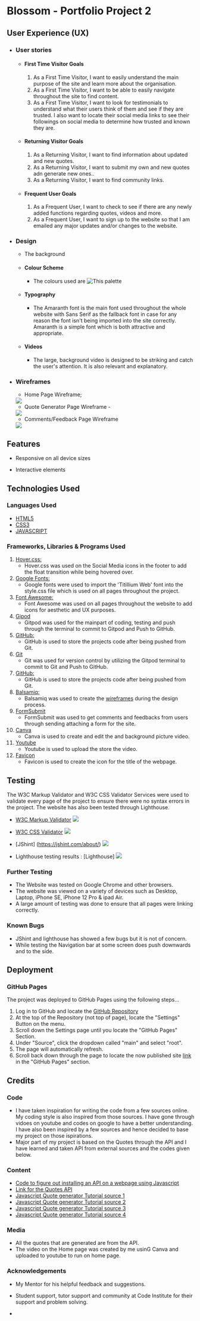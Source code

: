 
# Blossom - Portfolio Project 2







## User Experience (UX)

-   ### User stories

    -   #### First Time Visitor Goals

        1. As a First Time Visitor, I want to easily understand the main purpose of the site and learn more about the organisation.
        2. As a First Time Visitor, I want to be able to easily navigate throughout the site to find content.
        3. As a First Time Visitor, I want to look for testimonials to understand what their users think of them and see if they are trusted. I also want to locate their social media links to see their followings on social media to determine how trusted and known they are.

    -   #### Returning Visitor Goals

        1. As a Returning Visitor, I want to find information about updated and new quotes.
        2. As a Returning Visitor, I want to submit my own and new quotes adn generate new ones..
        3. As a Returning Visitor, I want to find community links.

    -   #### Frequent User Goals
        1. As a Frequent User, I want to check to see if there are any newly added functions regarding quotes, videos and more.
        2. As a Frequent User, I want to sign up to the website so that I am emailed any major updates and/or changes to the website.

-   ### Design

      - The background

    -   #### Colour Scheme
        -   The colours used are ![This palette](https://colors.muz.li/palette/f4f8fa/eaf2f3/aec1ca/83a0b4/576772)
        
    -   #### Typography
        -   The Amaranth font is the main font used throughout the whole website with Sans Serif as the fallback font in case for any reason the font isn't being imported into the site correctly. Amaranth is a simple font which is both attractive and appropriate.
    -   #### Videos
        -   The large, background video is designed to be striking and catch the user's attention. It is also relevant and explanatory.



*   ### Wireframes

    -   Home Page Wireframe;
    <img src="assets/images/wireframe1.png">
   

    -   Quote Generator Page Wireframe -
    <img src="assets/images/wireframe2.png">

    -   Comments/Feedback Page Wireframe
    <img src="assets/images/wireframe3.png">

## Features

-   Responsive on all device sizes

-   Interactive elements

## Technologies Used

### Languages Used

-   [HTML5](https://en.wikipedia.org/wiki/HTML5)
-   [CSS3](https://en.wikipedia.org/wiki/Cascading_Style_Sheets)
-   [JAVASCRIPT](https://en.wikipedia.org/wiki/JavaScript)


### Frameworks, Libraries & Programs Used


1. [Hover.css:](https://ianlunn.github.io/Hover/)
    - Hover.css was used on the Social Media icons in the footer to add the float transition while being hovered over.
1. [Google Fonts:](https://fonts.google.com/)
    - Google fonts were used to import the 'Titillium Web' font into the style.css file which is used on all pages throughout the project.
1. [Font Awesome:](https://fontawesome.com/)
    - Font Awesome was used on all pages throughout the website to add icons for aesthetic and UX purposes.
1. [Gipod](https://gitpod.io/)
    - Gitpod was used for the mainpart of coding, testing and push through the terminal to commit to Gitpod and Push to GitHub.
1. [GitHub:](https://github.com/)
    - GitHub is used to store the projects code after being pushed from Git.
1. [Git](https://git-scm.com/)
    - Git was used for version control by utilizing the Gitpod terminal to commit to Git and Push to GitHub.
1. [GitHub:](https://github.com/)
    - GitHub is used to store the projects code after being pushed from Git.
1. [Balsamiq:](https://balsamiq.com/)
    - Balsamiq was used to create the [wireframes](https://github.com/) during the design process.
1. [FormSubmit](https://formsubmit.co/)
    - FormSubmit was used to get comments and feedbacks from users through sending attaching a form for the site. 
1. [Canva](https://www.canva.com/)   
    - Canva is used to create and edit the and background picture video.
1. [Youtube](https://www.youtube.com/)
    - Youtube is used to upload the store the video.    
1. [Favicon](https://favicon.io/)
    - Favicon is used to create the icon for the title of the webpage.

## Testing


The W3C Markup Validator and W3C CSS Validator Services were used to validate every page of the project to ensure there were no syntax errors in the project. The website has also been tested through Lighthouse.

-   [W3C Markup Validator](https://jigsaw.w3.org/css-validator/#validate_by_input) <img src="assets/images/htmlvalidator.png">

-   [W3C CSS Validator](https://jigsaw.w3.org/css-validator/#validate_by_input) <img src="assets/images/cssvalidator.png">

-   [JShint] (https://jshint.com/about/) <img src="assets/images/jshint.png">

-   Lighthouse testing results : [Lighthouse] <img src="assets/images/lighthouse.png">

### Further Testing

-   The Website was tested on Google Chrome and other browsers.
-   The website was viewed on a variety of devices such as Desktop, Laptop, iPhone SE, iPhone 12 Pro & ipad Air.
-   A large amount of testing was done to ensure that all pages were linking correctly.

### Known Bugs

-   JShint and lighthouse has showed a few bugs but it is not of concern. 
-   While testing the Navigation bar at some screen does push downwards and to the side. 

## Deployment

### GitHub Pages

The project was deployed to GitHub Pages using the following steps...

1. Log in to GitHub and locate the [GitHub Repository](https://github.com/Onursoyar/Quote-generator)
2. At the top of the Repository (not top of page), locate the "Settings" Button on the menu.
3. Scroll down the Settings page until you locate the "GitHub Pages" Section.
4. Under "Source", click the dropdown called "main" and select "root".
5. The page will automatically refresh.
6. Scroll back down through the page to locate the now published site [link](https://github.com) in the "GitHub Pages" section.

## Credits

### Code

-   I have taken inspiration for writing the code from a few sources online. My coding style is also inspired from those sources. I have gone through vidoes on youtube and codes on google to have a better understanding. I have also been inspired by  a few sources and hence decided to base my project on those ispirations.
- Major part of my project is based on the Quotes through the API and I have learned and taken API from external sources and the codes given below.

### Content
- [Code to figure out installing an API on a webpage using Javascript](https://dev.to/nehasoni__/random-quote-generator-using-html-css-and-javascript-3gbp)
- [Link for the Quotes API](https://type.fit/api/quotes)
- [Javascript Quote generator Tutorial source 1](https://www.youtube.com/watch?v=r-NkGGxTgZs)
- [Javascript Quote generator Tutorial source 2](https://www.youtube.com/watch?v=NmstSmMykqc)
- [Javascript Quote generator Tutorial source 3](https://www.codeleaks.io/random-quote-generator-using-html-css-and-javascript/)
- [Javascript Quote generator Tutorial source 4](https://www.geeksforgeeks.org/random-quote-generator-using-html-css-and-javascript/)

### Media

-   All the quotes that are generated are from the API.
-   The video on the Home page was created by me usinG Canva and uploaded to youtube to run on home page.

### Acknowledgements

-   My Mentor for his helpful feedback and suggestions.

-   Student support, tutor support and community at Code Institute for their support and problem solving.
- 